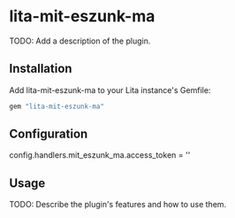 # lita-mit-eszunk-ma

TODO: Add a description of the plugin.

## Installation

Add lita-mit-eszunk-ma to your Lita instance's Gemfile:

``` ruby
gem "lita-mit-eszunk-ma"
```

## Configuration

config.handlers.mit_eszunk_ma.access_token = ''

## Usage

TODO: Describe the plugin's features and how to use them.
